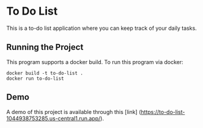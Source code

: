 # To Do List

This is a to-do list application where you can keep track of your daily tasks.


## Running the Project
This program supports a docker build. To run this program via docker:
```
docker build -t to-do-list .
docker run to-do-list
```


## Demo

A demo of this project is available through this [link] (https://to-do-list-1044938753285.us-central1.run.app/).